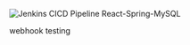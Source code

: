 
![Jenkins CICD Pipeline React-Spring-MySQL ](https://github.com/user-attachments/assets/d277ed2c-bf12-482e-812f-3fd5946b4fbc)


webhook testing
